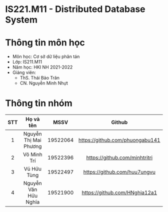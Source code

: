 # IS221.M11 - Distributed Database System


# Thông tin môn học
* Môn học: Cơ sở dữ liệu phân tán
* Lớp: IS211.M11
* Năm học: HKI NH 2021-2022
* Giảng viên:
  * ThS. Thái Bảo Trân
  * CN. Nguyễn Minh Nhựt

# Thông tin nhóm
| STT | Họ và tên             | MSSV     | Github                              | 
|:---:|:---------------------:|:--------:|:-----------------------------------:|
| 1   | Nguyễn Thị Mai Phương | 19522064 | https://github.com/phuongabu141     |                 
| 2   | Võ Minh Trí           | 19522396 | https://github.com/minhtritri       |
| 3   | Vũ Hữu Tùng           | 19522497 | https://github.com/huu7ungvu        |
| 4   | Nguyễn Văn Hữu Nghĩa  | 19521900 | https://github.com/HNghia12a1       |
